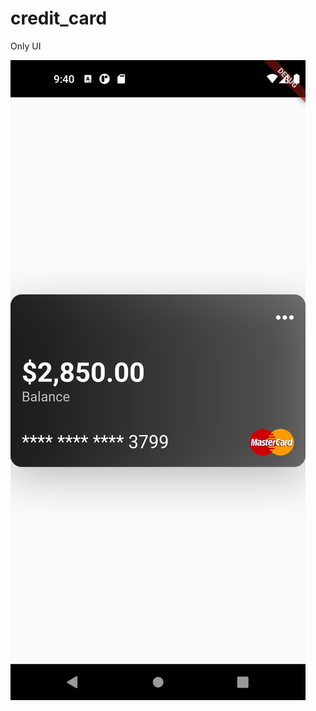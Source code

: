 # credit_card
 Only UI

![Card](https://github.com/timi-petre/credit_card/blob/main/assets/Screenshot_1636227654.png)